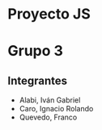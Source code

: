 # Proyecto JS
# Grupo 3

## Integrantes
- Alabi, Iván Gabriel
- Caro, Ignacio Rolando
- Quevedo, Franco
